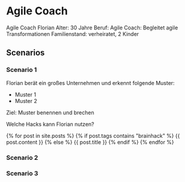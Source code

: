 # Agile Coach

Agile Coach Florian
Alter: 30 Jahre
Beruf: Agile Coach: Begleitet agile Transformationen
Familienstand: verheiratet, 2 Kinder

## Scenarios

### Scenario 1
Florian berät ein großes Unternehmen und erkennt folgende Muster:
- Muster 1
- Muster 2

Ziel: Muster benennen und brechen

Welche Hacks kann Florian nutzen?

{% for post in site.posts %}
  {% if post.tags contains "brainhack" %}
    {{ post.content }}
  {% else %}
    {{ post.title }}
  {% endif %}
{% endfor %}


### Scenario 2

### Scenario 3
